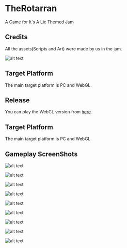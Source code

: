 # TheRotarran
A Game for It's A Lie Themed Jam

## Credits
All the assets(Scripts and Art) were made by us in the jam.


![alt text](/Images/credits.png)

## Target Platform

The main target platform is PC and WebGL.

## Release

You can play the WebGL version from [here](https://amjad-mohamed.itch.io/the-rotarran).

## Target Platform

The main target platform is PC and WebGL.

## Gameplay ScreenShots

![alt text](/Images/img0.png)



![alt text](/Images/img1.png)



![alt text](/Images/img2.png)



![alt text](/Images/img4.png)



![alt text](/Images/img3.png)



![alt text](/Images/img5.png)



![alt text](/Images/img6.png)



![alt text](/Images/img7.png)



![alt text](/Images/img8.png)
